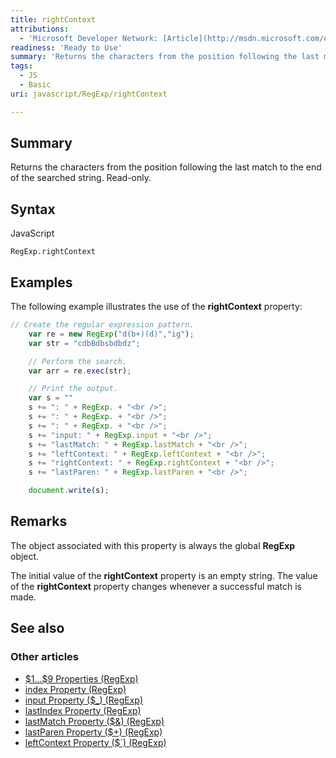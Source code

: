 ```yaml
---
title: rightContext
attributions:
  - 'Microsoft Developer Network: [Article](http://msdn.microsoft.com/en-us/library/ie/b4sb5k1b(v=vs.94).aspx)'
readiness: 'Ready to Use'
summary: 'Returns the characters from the position following the last match to the end of the searched string. Read-only.'
tags:
  - JS
  - Basic
uri: javascript/RegExp/rightContext

---
```

## <span>Summary</span>

Returns the characters from the position following the last match to the end of the searched string. Read-only.

## <span>Syntax</span>

<span class="language">JavaScript</span>

    RegExp.rightContext

## <span>Examples</span>

The following example illustrates the use of the **rightContext** property:

``` js
// Create the regular expression pattern.
    var re = new RegExp("d(b+)(d)","ig");
    var str = "cdbBdbsbdbdz";

    // Perform the search.
    var arr = re.exec(str);

    // Print the output.
    var s = ""
    s += ": " + RegExp. + "<br />";
    s += ": " + RegExp. + "<br />";
    s += ": " + RegExp. + "<br />";
    s += "input: " + RegExp.input + "<br />";
    s += "lastMatch: " + RegExp.lastMatch + "<br />";
    s += "leftContext: " + RegExp.leftContext + "<br />";
    s += "rightContext: " + RegExp.rightContext + "<br />";
    s += "lastParen: " + RegExp.lastParen + "<br />";

    document.write(s);
```

## <span>Remarks</span>

The object associated with this property is always the global **RegExp** object.

The initial value of the **rightContext** property is an empty string. The value of the **rightContext** property changes whenever a successful match is made.

## <span>See also</span>

### <span>Other articles</span>

-   [\$1...\$9 Properties (RegExp)](/javascript/RegExp/1_9_Properties)
-   [index Property (RegExp)](/javascript/RegExp/index)
-   [input Property (\$\_) (RegExp)](/javascript/RegExp/input)
-   [lastIndex Property (RegExp)](/javascript/RegExp/lastIndex)
-   [lastMatch Property (\$&) (RegExp)](/javascript/RegExp/lastMatch)
-   [lastParen Property (\$+) (RegExp)](/javascript/RegExp/lastParen)
-   [leftContext Property (\$\`) (RegExp)](/javascript/RegExp/leftContext)


